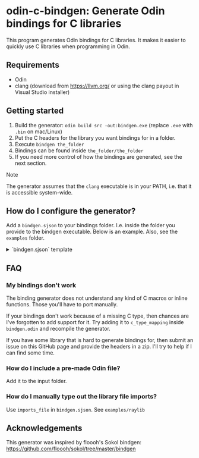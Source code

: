 # odin-c-bindgen: Generate Odin bindings for C libraries

This program generates Odin bindings for C libraries. It makes it easier to quickly use C libraries when programming in Odin.

## Requirements
- Odin
- clang (download from https://llvm.org/ or using the clang payout in Visual Studio installer)

## Getting started

1. Build the generator: `odin build src -out:bindgen.exe` (replace `.exe` with `.bin` on mac/Linux)
2. Put the C headers for the library you want bindings for in a folder.
3. Execute `bindgen the_folder`
4. Bindings can be found inside `the_folder/the_folder`
5. If you need more control of how the bindings are generated, see the next section.

> [!NOTE]
> The generator assumes that the `clang` executable is in your PATH, i.e. that it is accessible system-wide.

## How do I configure the generator?

Add a `bindgen.sjson` to your bindings folder. I.e. inside the folder you provide to the bindgen executable. Below is an example. Also, see the `examples` folder.

<details>
  <summary>`bindgen.sjson` template</summary>

```
// Inputs can be folders or files. It will look for header (.h) files inside
// any folder. The bindings will be based on those headers. Also, any .lib,
// .odin, .dll etc will be copied to the output folder.
inputs = [
	"input"
]

// Output folder: One .odin file per processed header
output_folder = "my_lib"

// Remove this prefix from type names and procedure names
remove_prefix = ""

// Only include things that has this prefix
required_prefix = ""

// Single lib file to import
import_lib = "my_lib.lib" // For example: "some_lib.lib"

// Code file that contain libray import code and whatever else extra you need.
// Overrides lib_file. Is pasted near top of the final bindings.
imports_file = ""

// For package line at top of output files
package_name = "my_lib"

// "Old_Name" = "New_Name",
rename_types = {
}

// Turns an enum into a bit_set. Converts the values of the enum into
// appropriate values for a bit_set. Creates a bit_set type that uses the enum.
// Properly removes enum values with value 0. Translates the enum values using
// a log2 procedure.
bit_setify = {
	// "Pre_Existing_Enum_Type" = "New_Bit_Set_Type"
}

// Completely override the definition of a type. The type needs to be pre-existing.
type_overrides = {
	// "Vector2" = "[2]f32"
}

// Override the type of a struct field. Note that a plain `[^]` can be used to
// modify the existing type.
struct_field_overrides = {
	// "Some_Type.some_field" = "My_Type"
}

// Overrides the type of a procedure parameter or return value. For a parameter
// use the key Proc_Name.parameter_name. For a return value use the key Proc_Name.
// Note that a plain `[^]` and `#by_ptr` can be used to modify the existing type.
procedure_type_overrides = {
	// "SetConfigFlags.flags" = "ConfigFlags"
	// "GetKeyPressed"        = "KeyboardKey"
}

// Inject a new type before another type. Use `rename_types` to just rename
// a pre-existing type.
inject_before = {
	// "Some_Type" = "New_Type :: distinct int"
}

// For typedefs that don't resolve to anything: Put them in here to create
// empty structs with that name.
opaque_types = [
	// "Some_Type"
]

// Writes the clang JSON ast dump for debug inspection (in output folder)
debug_dump_json_ast = false
```
</details>

## FAQ

### My bindings don't work

The binding generator does not understand any kind of C macros or inline functions. Those you'll have to port manually.

If your bindings don't work because of a missing C type, then chances are I've forgotten to add support for it. Try adding it to `c_type_mapping` inside `bindgen.odin` and recompile the generator.

If you have some library that is hard to generate bindings for, then submit an issue on this GitHub page and provide the headers in a zip. I'll try to help if I can find some time.

### How do I include a pre-made Odin file?

Add it to the input folder.

### How do I manually type out the library file imports?

Use `imports_file` in `bindgen.sjson`. See `examples/raylib`

## Acknowledgements

This generator was inspired by floooh's Sokol bindgen: https://github.com/floooh/sokol/tree/master/bindgen